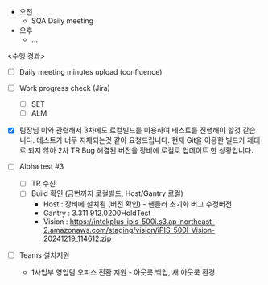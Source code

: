 - 오전
	- SQA Daily meeting
- 오후
	- ...

<수행 경과>
- [ ] Daily meeting minutes upload (confluence)
- [ ] Work progress check (Jira)
	- [ ] SET
	- [ ] ALM

- [x] 팀장님 이와 관련해서 3차에도 로컬빌드를 이용하여 테스트를 진행해야 할것 같습니다. 테스트가 너무 지체되는것 같아 요청드립니다. 현재 Git을 이용한 빌드가 제대로 되지 않아 2차 TR Bug 해결된 버전을 장비에 로컬로 업데이트 한 상황입니다.

- [ ] Alpha test #3
	- [ ] TR 수신
	- [ ] Build 확인 (금번까지 로컬빌드, Host/Gantry 로컬)
		- Host : 장비에 설치됨 (버전 확인) - 핸들러 초기화 버그 수정버전
		- Gantry : 3.311.912.0200HoldTest
		- Vision : https://intekplus-ipis-500i.s3.ap-northeast-2.amazonaws.com/staging/vision/iPIS-500I-Vision-20241219_114612.zip

- [ ] Teams 설치지원
	- 1사업부 영업팀 오피스 전환 지원 - 아웃룩 백업, 새 아웃룩 환경
